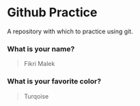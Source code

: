 # Github Practice

A repository with which to practice using git.

### What is your name?

> Fikri Malek


### What is your favorite color?

> Turqoise